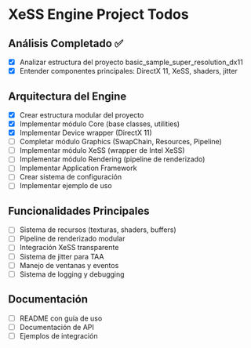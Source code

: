 # XeSS Engine Project Todos

## Análisis Completado ✅
- [x] Analizar estructura del proyecto basic_sample_super_resolution_dx11
- [x] Entender componentes principales: DirectX 11, XeSS, shaders, jitter

## Arquitectura del Engine
- [x] Crear estructura modular del proyecto
- [x] Implementar módulo Core (base classes, utilities)
- [x] Implementar Device wrapper (DirectX 11)
- [ ] Completar módulo Graphics (SwapChain, Resources, Pipeline)
- [ ] Implementar módulo XeSS (wrapper de Intel XeSS)
- [ ] Implementar módulo Rendering (pipeline de renderizado)
- [ ] Implementar Application Framework
- [ ] Crear sistema de configuración
- [ ] Implementar ejemplo de uso

## Funcionalidades Principales
- [ ] Sistema de recursos (texturas, shaders, buffers)
- [ ] Pipeline de renderizado modular
- [ ] Integración XeSS transparente
- [ ] Sistema de jitter para TAA
- [ ] Manejo de ventanas y eventos
- [ ] Sistema de logging y debugging

## Documentación
- [ ] README con guía de uso
- [ ] Documentación de API
- [ ] Ejemplos de integración
